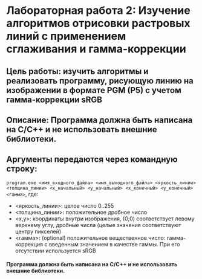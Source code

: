 # Лабораторная работа 2: Изучение алгоритмов отрисовки растровых линий с применением сглаживания и гамма-коррекции
## **Цель работы**: изучить алгоритмы и реализовать программу, рисующую линию на изображении в формате PGM (P5) с учетом гамма-коррекции sRGB
## **Описание**: Программа должна быть написана на C/C++ и не использовать внешние библиотеки.
## Аргументы передаются через командную строку:
`program.exe <имя_входного_файла> <имя_выходного_файла> <яркость_линии> <толщина_линии> <x_начальный> <y_начальный> <x_конечный> <y_конечный> <гамма>`, где:
* <яркость_линии>: целое число 0..255
* <толщина_линии>: положительное дробное число
* <x,y>: координаты внутри изображения, (0;0) соответствует левому верхнему углу, дробные числа (целые значения соответствуют центру пикселей)
* <гамма>: (optional) положительное вещественное число: гамма-коррекция с введенным значением в качестве гаммы. При его отсутствии используется sRGB
#### Программа должна быть написана на C/C++ и не использовать внешние библиотеки.
